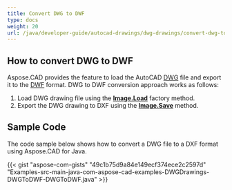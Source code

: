 ```yaml
---
title: Convert DWG to DWF
type: docs
weight: 20
url: /java/developer-guide/autocad-drawings/dwg-drawings/convert-dwg-to-dwf/
---
```


## **How to convert DWG to DWF**

Aspose.CAD provides the feature to load the AutoCAD [DWG](https://docs.fileformat.com/cad/dwg/) file and export it to the [DWF](https://docs.fileformat.com/cad/dwf/) format. DWG to DWF conversion approach works as follows:

1. Load DWG drawing file using the [**Image.Load**](https://reference.aspose.com/cad/java/com.aspose.cad.class-use/image) factory method.
1. Export the DWG drawing to DXF using the [**Image.Save**](https://reference.aspose.com/cad/java/com.aspose.cad/Image#save--) method.

## Sample Code

The code sample below shows how to convert a DWG file to a DXF format using Aspose.CAD for Java.

{{< gist "aspose-com-gists" "49c1b75d9a84e149ecf374ece2c2597d" "Examples-src-main-java-com-aspose-cad-examples-DWGDrawings-DWGToDWF-DWGToDWF.java" >}}
